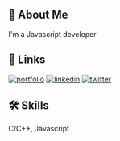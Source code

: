 
## 🚀 About Me
I'm a Javascript developer


## 🔗 Links
[![portfolio](https://img.shields.io/badge/my_portfolio-000?style=for-the-badge&logo=ko-fi&logoColor=white)]()
[![linkedin](https://img.shields.io/badge/linkedin-0A66C2?style=for-the-badge&logo=linkedin&logoColor=white)](https://www.linkedin.com/in/abdelali-hamza-037203205/)
[![twitter](https://img.shields.io/badge/twitter-1DA1F2?style=for-the-badge&logo=twitter&logoColor=white)](https://twitter.com/HamzaAbdelalii)


## 🛠 Skills
C/C++, Javascript

